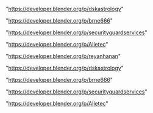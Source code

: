 "https://developer.blender.org/p/dskastrology"

"https://developer.blender.org/p/brne666"

"https://developer.blender.org/p/securityguardservices"

"https://developer.blender.org/p/Alletec"

 
"https://developer.blender.org/p/reyanhanan"


"https://developer.blender.org/p/dskastrology"


"https://developer.blender.org/p/brne666"


"https://developer.blender.org/p/securityguardservices"


"https://developer.blender.org/p/Alletec"


 
